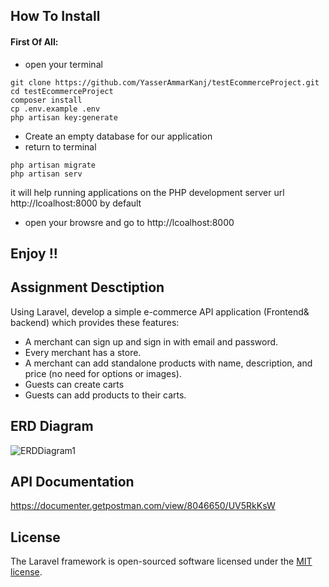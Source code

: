## How To Install

#### First Of All:
- open your terminal 
``` 
git clone https://github.com/YasserAmmarKanj/testEcommerceProject.git
cd testEcommerceProject
composer install
cp .env.example .env
php artisan key:generate
```
- Create an empty database for our application
- return to terminal
```
php artisan migrate
php artisan serv
```
it will help running applications on the PHP development server url http://lcoalhost:8000 by default

- open your browsre and go to http://lcoalhost:8000
##  Enjoy !!

## Assignment Desctiption
Using Laravel, develop a simple e-commerce API application (Frontend& backend) which provides these features:
- A merchant can sign up and sign in with email and password.
- Every merchant has a store.
- A merchant can add standalone products with name, description, and price (no need for options or images).
- Guests can create carts
- Guests can add products to their carts.

## ERD Diagram
![ERDDiagram1](https://user-images.githubusercontent.com/92229520/136671954-d666839e-d16b-4efa-ad7a-2ee23d31375d.png)

## API Documentation
https://documenter.getpostman.com/view/8046650/UV5RkKsW


## License

The Laravel framework is open-sourced software licensed under the [MIT license](https://opensource.org/licenses/MIT).

